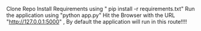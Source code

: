 Clone Repo
Install Requirements using " pip install -r requirements.txt"
Run the application using "python app.py"
Hit the Browser with the URL "http://127.0.0.1:5000" , By default the application will run in this route!!!!
